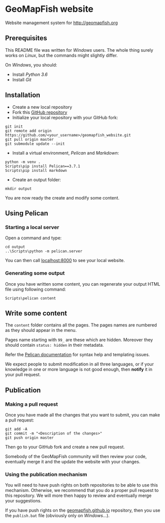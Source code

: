 # GeoMapFish website

Website management system for http://geomapfish.org

## Prerequisites

This README file was written for *Windows* users. The whole thing surely
works on *Linux*, but the commands might slightly differ.

On *Windows*, you should:

* Install *Python 3.6*
* Install *Git*

## Installation

* Create a new local repository
* Fork this [GitHub repository](https://github.com/geomapfish/geomapfish_website)
* Initialize your local repository with your GitHub fork:

```
git init
git remote add origin https://github.com/<your_username>/geomapfish_website.git
git pull origin master
git submodule update --init
```

* Install a virtual environment, *Pelican* and *Markdown*:

```
python -m venv .
Scripts\pip install Pelican==3.7.1
Scripts\pip install markdown
```

* Create an output folder:

```
mkdir output
```

You are now ready the create and modify some content.

## Using Pelican

### Starting a local server

Open a command and type:

```
cd output
..\Scripts\python -m pelican.server
```

You can then call [localhost:8000](http://localhost:8000/) to see your local
website.

### Generating some output

Once you have written some content, you can regenerate your output HTML
file using following command:

```
Scripts\pelican content
```

## Write some content

The `content` folder contains all the pages. The pages names are numbered
as they should appear in the menu.

Pages name starting with `99_` are these which are hidden. Moreover they
should contain `status: hidden` in their metadata.

Refer the [Pelican documentation](http://docs.getpelican.com/en/stable/) for
syntax help and templating issues.

We expect people to submit modification in all three languages, or if your
knowledge in one or more language is not good enough, then **notify** it
in your pull request.

## Publication

### Making a pull request

Once you have made all the changes that you want to submit, you can make a
pull request:

```
git add -A
git commit -m "<Description of the changes>"
git push origin master
```

Then go to your GitHub fork and create a new pull request.

Somebody of the GeoMapFish community will then review your code, eventually
merge it and the update the website with your changes.

### Using the publication mechanism

You will need to have push rights on both repositories to be able to use
this mechanism. Otherwise, we recommend that you do a proper pull request
to this repository. We will more then happy to review and eventually merge
your suggestions.

If you have push rights on the [geomapfish.github.io](https://github.com/geomapfish/geomapfish.github.io/) repository, then you
use the `publish.bat` file (obviously only on *Windows*...).
